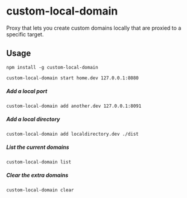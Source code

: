 # custom-local-domain

Proxy that lets you create custom domains locally that are proxied to a specific target.

## Usage
```
npm install -g custom-local-domain

custom-local-domain start home.dev 127.0.0.1:8080
```

##### Add a local port
```
custom-local-domain add another.dev 127.0.0.1:8091
```

##### Add a local directory
```
custom-local-domain add localdirectory.dev ./dist
```

##### List the current domains
```
custom-local-domain list
```

##### Clear the extra domains
```
custom-local-domain clear
```
